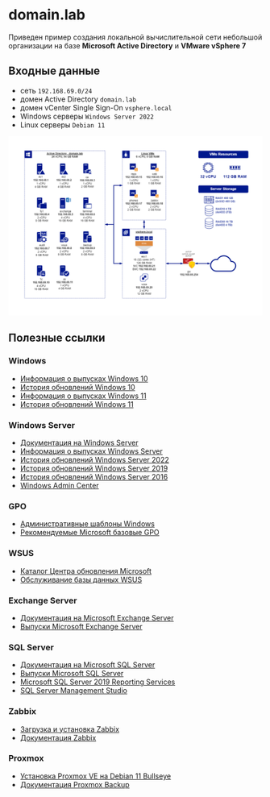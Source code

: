 # domain.lab

Приведен пример создания локальной вычислительной сети небольшой организации на базе **Microsoft Active Directory** и **VMware vSphere 7**

## Входные данные
- сеть `192.168.69.0/24`
- домен Active Directory `domain.lab`
- домен vCenter Single Sign-On `vsphere.local`
- Windows серверы `Windows Server 2022`
- Linux серверы `Debian 11`

![domain.lab](domain.lab.png)

## Полезные ссылки

### Windows
- [Информация о выпусках Windows 10](https://learn.microsoft.com/en-us/windows/release-health/release-information)
- [История обновлений Windows 10](https://support.microsoft.com/en-us/topic/windows-10-update-history-857b8ccb-71e4-49e5-b3f6-7073197d98fb)
- [Информация о выпусках Windows 11](https://learn.microsoft.com/en-us/windows/release-health/windows11-release-information)
- [История обновлений Windows 11](https://support.microsoft.com/en-us/topic/windows-11-version-22h2-update-history-ec4229c3-9c5f-4e75-9d6d-9025ab70fcce)

### Windows Server
- [Документация на Windows Server](https://learn.microsoft.com/en-us/windows-server)
- [Информация о выпусках Windows Server](https://learn.microsoft.com/en-us/windows-server/get-started/windows-server-release-info)
- [История обновлений Windows Server 2022](https://support.microsoft.com/en-gb/topic/windows-server-2022-update-history-e1caa597-00c5-4ab9-9f3e-8212fe80b2ee)
- [История обновлений Windows Server 2019](https://support.microsoft.com/en-us/topic/windows-10-and-windows-server-2019-update-history-725fc2e1-4443-6831-a5ca-51ff5cbcb059)
- [История обновлений Windows Server 2016](https://support.microsoft.com/en-us/topic/windows-10-and-windows-server-2016-update-history-4acfbc84-a290-1b54-536a-1c0430e9f3fd)
- [Windows Admin Center](https://learn.microsoft.com/en-us/windows-server/manage/windows-admin-center/overview)

### GPO
- [Административные шаблоны Windows](https://learn.microsoft.com/en-US/troubleshoot/windows-client/group-policy/create-and-manage-central-store)
- [Рекомендуемые Microsoft базовые GPO](https://techcommunity.microsoft.com/t5/microsoft-security-baselines/bg-p/Microsoft-Security-Baselines)

### WSUS
- [Каталог Центра обновления Microsoft](https://www.catalog.update.microsoft.com/home.aspx)
- [Обслуживание базы данных WSUS](https://learn.microsoft.com/en-GB/troubleshoot/mem/configmgr/update-management/wsus-maintenance-guide)

### Exchange Server
- [Документация на Microsoft Exchange Server](https://learn.microsoft.com/en-us/exchange/exchange-server?view=exchserver-2019)
- [Выпуски Microsoft Exchange Server](https://msexchangeupdates.com)

### SQL Server
- [Документация на Microsoft SQL Server](https://learn.microsoft.com/en-us/sql/sql-server/?view=sql-server-ver15)
- [Выпуски Microsoft SQL Server](https://sqlserverbuilds.blogspot.com)
- [Microsoft SQL Server 2019 Reporting Services](https://www.microsoft.com/ru-RU/download/details.aspx?id=100122)
- [SQL Server Management Studio](https://learn.microsoft.com/en-us/sql/ssms/download-sql-server-management-studio-ssms?view=sql-server-ver16)

### Zabbix
- [Загрузка и установка Zabbix](https://www.zabbix.com/download)
- [Документация Zabbix](https://www.zabbix.com/documentation/current/en/manual)

### Proxmox
- [Установка Proxmox VE на Debian 11 Bullseye](https://pve.proxmox.com/wiki/Install_Proxmox_VE_on_Debian_11_Bullseye)
- [Документация Proxmox Backup](https://pbs.proxmox.com/docs/)